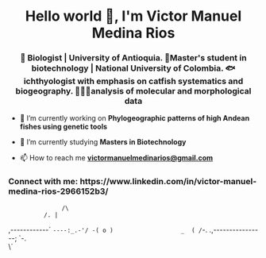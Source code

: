 <h1 align="center">Hello world 👋, I'm Victor Manuel Medina Rios</h1>
<h3 align="center">🌿 Biologist | University of Antioquia. 🧬Master's student in biotechnology | National University of Colombia. 🐟ichthyologist with emphasis on catfish systematics and biogeography. 👨🏽‍🔬analysis of molecular and morphological data</h3>

    
- 🔭 I’m currently working on **Phylogeographic patterns of high Andean fishes using genetic tools**

- 🌱 I’m currently studying **Masters in Biotechnology**

- 📫 How to reach me **victormanuelmedinarios@gmail.com**

<h3 align="left">Connect with me: https://www.linkedin.com/in/victor-manuel-medina-rios-2966152b3/</h3>
<p align="left">
</p>

                   /\
	          /. | 
   \,------------´   `----:_.-'/
  -( o )                   _  (
   /`-. .,----------------; `-.\
       \´
	   
